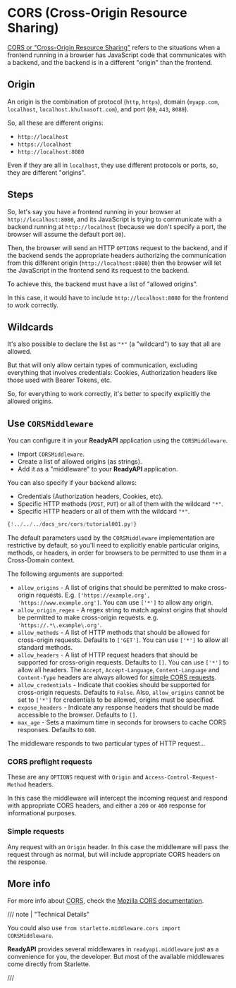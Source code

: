 # CORS (Cross-Origin Resource Sharing)

<a href="https://developer.mozilla.org/en-US/docs/Web/HTTP/CORS" class="external-link" target="_blank">CORS or "Cross-Origin Resource Sharing"</a> refers to the situations when a frontend running in a browser has JavaScript code that communicates with a backend, and the backend is in a different "origin" than the frontend.

## Origin

An origin is the combination of protocol (`http`, `https`), domain (`myapp.com`, `localhost`, `localhost.khulnasoft.com`), and port (`80`, `443`, `8080`).

So, all these are different origins:

* `http://localhost`
* `https://localhost`
* `http://localhost:8080`

Even if they are all in `localhost`, they use different protocols or ports, so, they are different "origins".

## Steps

So, let's say you have a frontend running in your browser at `http://localhost:8080`, and its JavaScript is trying to communicate with a backend running at `http://localhost` (because we don't specify a port, the browser will assume the default port `80`).

Then, the browser will send an HTTP `OPTIONS` request to the backend, and if the backend sends the appropriate headers authorizing the communication from this different origin (`http://localhost:8080`) then the browser will let the JavaScript in the frontend send its request to the backend.

To achieve this, the backend must have a list of "allowed origins".

In this case, it would have to include `http://localhost:8080` for the frontend to work correctly.

## Wildcards

It's also possible to declare the list as `"*"` (a "wildcard") to say that all are allowed.

But that will only allow certain types of communication, excluding everything that involves credentials: Cookies, Authorization headers like those used with Bearer Tokens, etc.

So, for everything to work correctly, it's better to specify explicitly the allowed origins.

## Use `CORSMiddleware`

You can configure it in your **ReadyAPI** application using the `CORSMiddleware`.

* Import `CORSMiddleware`.
* Create a list of allowed origins (as strings).
* Add it as a "middleware" to your **ReadyAPI** application.

You can also specify if your backend allows:

* Credentials (Authorization headers, Cookies, etc).
* Specific HTTP methods (`POST`, `PUT`) or all of them with the wildcard `"*"`.
* Specific HTTP headers or all of them with the wildcard `"*"`.

```Python hl_lines="2  6-11  13-19"
{!../../../docs_src/cors/tutorial001.py!}
```

The default parameters used by the `CORSMiddleware` implementation are restrictive by default, so you'll need to explicitly enable particular origins, methods, or headers, in order for browsers to be permitted to use them in a Cross-Domain context.

The following arguments are supported:

* `allow_origins` - A list of origins that should be permitted to make cross-origin requests. E.g. `['https://example.org', 'https://www.example.org']`. You can use `['*']` to allow any origin.
* `allow_origin_regex` - A regex string to match against origins that should be permitted to make cross-origin requests. e.g. `'https://.*\.example\.org'`.
* `allow_methods` - A list of HTTP methods that should be allowed for cross-origin requests. Defaults to `['GET']`. You can use `['*']` to allow all standard methods.
* `allow_headers` - A list of HTTP request headers that should be supported for cross-origin requests. Defaults to `[]`. You can use `['*']` to allow all headers. The `Accept`, `Accept-Language`, `Content-Language` and `Content-Type` headers are always allowed for <a href="https://developer.mozilla.org/en-US/docs/Web/HTTP/CORS#simple_requests" class="external-link" rel="noopener" target="_blank">simple CORS requests</a>.
* `allow_credentials` - Indicate that cookies should be supported for cross-origin requests. Defaults to `False`. Also, `allow_origins` cannot be set to `['*']` for credentials to be allowed, origins must be specified.
* `expose_headers` - Indicate any response headers that should be made accessible to the browser. Defaults to `[]`.
* `max_age` - Sets a maximum time in seconds for browsers to cache CORS responses. Defaults to `600`.

The middleware responds to two particular types of HTTP request...

### CORS preflight requests

These are any `OPTIONS` request with `Origin` and `Access-Control-Request-Method` headers.

In this case the middleware will intercept the incoming request and respond with appropriate CORS headers, and either a `200` or `400` response for informational purposes.

### Simple requests

Any request with an `Origin` header. In this case the middleware will pass the request through as normal, but will include appropriate CORS headers on the response.

## More info

For more info about <abbr title="Cross-Origin Resource Sharing">CORS</abbr>, check the <a href="https://developer.mozilla.org/en-US/docs/Web/HTTP/CORS" class="external-link" target="_blank">Mozilla CORS documentation</a>.

/// note | "Technical Details"

You could also use `from starlette.middleware.cors import CORSMiddleware`.

**ReadyAPI** provides several middlewares in `readyapi.middleware` just as a convenience for you, the developer. But most of the available middlewares come directly from Starlette.

///
